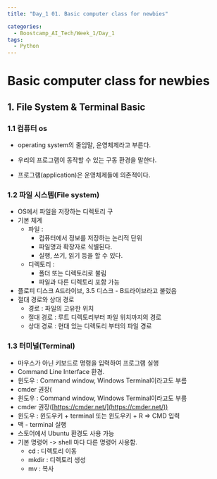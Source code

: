 ```yaml
---
title: "Day_1 01. Basic computer class for newbies"

categories:
  - Boostcamp_AI_Tech/Week_1/Day_1
tags:
  - Python 
---
```

  
# Basic computer class for newbies

## 1. File System & Terminal Basic

### 1.1 컴퓨터 os

- operating system의 줄임말, 운영체제라고 부른다.
- 우리의 프로그램이 동작할 수 있는 구동 환경을 말한다.

- 프로그램(application)은 운영체제들에 의존적이다.


### 1.2 파일 시스템(File system)

- OS에서 파일을 저장하는 디렉토리 구
- 기본 체계
  - 파일 :
    - 컴퓨터에서 정보를 저장하는 논리적 단위
    - 파일명과 확장자로 식별된다.
    - 실행, 쓰기, 읽기 등을 할 수 있다.
  - 디렉토리 :
    - 폴더 또는 디렉토리로 불림
    - 파일과 다른 디렉토리 포함 가능
- 플로피 디스크 A드라이브, 3.5 디스크 - B드라이브라고 불렀음
- 절대 경로와 상대 경로
  - 경로 : 파일의 고유한 위치
  - 절대 경로 : 루트 디렉토리부터 파일 위치까지의 경로
  - 상대 경로 : 현대 있는 디렉토리 부터의 파일 경로


### 1.3 터미널(Terminal)

- 마우스가 아닌 키보드로 명령을 입력하여 프로그램 실행
- Command Line Interface 환경.
- 윈도우 : Command window, Windows Terminal이라고도 부름
- cmder 권장(
- 윈도우 : Command window, Windows Terminal이라고도 부름
- cmder 권장([https://cmder.net/](https://cmder.net/))
- 윈도우 : 윈도우키 + terminal 또는 윈도우키 + R => CMD 입력
- 맥 - terminal 실행
- 스토어에서 Ubuntu 환경도 사용 가능
- 기본 명령어 -> shell 마다 다른 명령어 사용함.
  - cd : 디렉토리 이동
  - mkdir : 디렉토리 생성
  - mv : 복사
